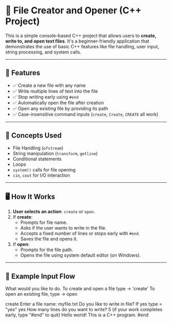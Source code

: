 # 📁 File Creator and Opener (C++ Project)

This is a simple console-based C++ project that allows users to **create, write to, and open text files**. It's a beginner-friendly application that demonstrates the use of basic C++ features like file handling, user input, string processing, and system calls.

---

## 🔧 Features

- ✅ Create a new file with any name
- ✅ Write multiple lines of text into the file
- ✅ Stop writing early using `#end`
- ✅ Automatically open the file after creation
- ✅ Open any existing file by providing its path
- ✅ Case-insensitive command inputs (`create`, `Create`, `CREATE` all work)

---

## 🧠 Concepts Used

- File Handling (`ofstream`)
- String manipulation (`transform`, `getline`)
- Conditional statements
- Loops
- `system()` calls for file opening
- `cin`, `cout` for I/O interaction

---

## 🖥️ How It Works

1. **User selects an action**: `create` or `open`.
2. If **create**:
    - Prompts for file name.
    - Asks if the user wants to write in the file.
    - Accepts a fixed number of lines or stops early with `#end`.
    - Saves the file and opens it.
3. If **open**:
    - Prompts for the file path.
    - Opens the file using system default editor (on Windows).

---

## 📌 Example Input Flow
What would you like to do.
To create and open a file type -> 'create'
To open an existing file, type -> open

create
Enter a file name:
myfile.txt
Do you like to write in file? If yes type = "yes"
yes
How many lines do you want to write?
5
(if your work completes early, type "#end" to quit)
Hello world!
This is a C++ program.
#end

